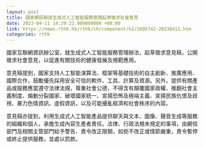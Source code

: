 ```yaml
---
layout: post
title: 國家網訊辦就生成式人工智能服務管理起草徵求社會意見
date: 2023-04-11 14:29:22.000000000 +08:00
link: https://news.rthk.hk/rthk/ch/component/k2/1695742-20230411.htm
categories: rthk
---
```


國家互聯網資訊辦公室，就生成式人工智能服務管理辦法，起草徵求意見稿，公開徵求社會意見，以促進有關技術的健康發展及規範應用。

意見稿提到，國家支持人工智能演算法、框架等基礎技術的自主創新、推廣應用、國際合作，鼓勵優先採用安全可信的軟件、工具、計算及資源。另外，提供有關產品或服務應當遵守法律法規，尊重社會公德，不得含有顛覆國家政權、推翻社會主義制度、煽動分裂國家、破壞國家統一、宣揚恐怖及極端主義、宣揚民族仇恨及歧視、暴力色情資訊、虛假資訊，以及可能擾亂經濟和社會秩序的內容。

意見稿亦提到，利用生成式人工智能產品提供聊天與文本、圖像、聲音生成等服務的組織和個人，承擔生成內容生產者責任。法律、行政法規未規定的事項，由網信部門及相關主管部門給予警告、責令改正限期，如拒不改正或情節嚴重，責令暫停或終止提供服務，並處以罰款。
